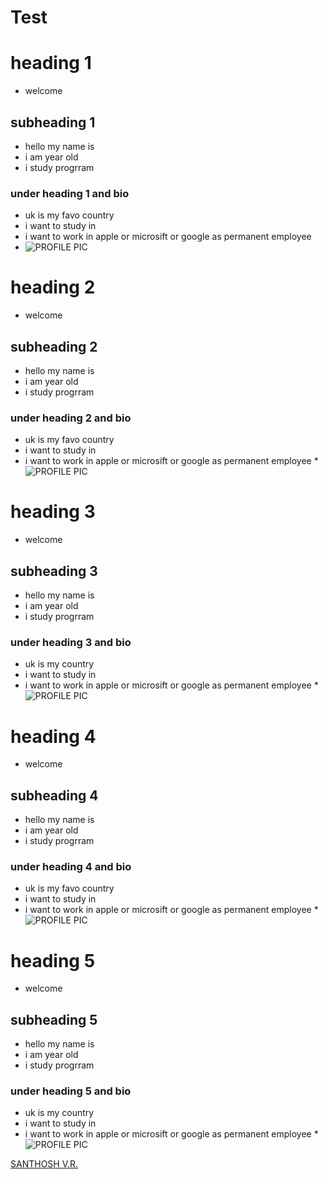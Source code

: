 # Test
# heading 1

* welcome 

## subheading 1

* hello my name is 
* i am year old 
* i study progrram

### under heading 1 and bio 
* uk is my favo country
* i want to study in 
* i want to work in apple or microsift or google as permanent employee
* ![PROFILE PIC](https://user-images.githubusercontent.com/68561711/117043137-764e3280-ad2a-11eb-82a4-34feb30ab320.JPG)


# heading 2

* welcome 

## subheading 2

* hello my name is 
* i am year old 
* i study progrram

### under heading 2 and bio 
* uk is my favo country
* i want to study in 
* i want to work in apple or microsift or google as permanent employee
*![PROFILE PIC](https://user-images.githubusercontent.com/68561711/117043205-8d8d2000-ad2a-11eb-8af6-2d3cf06f7be3.JPG)


# heading 3

* welcome 

## subheading 3

* hello my name is 
* i am year old 
* i study progrram

### under heading 3 and bio 
* uk is my country
* i want to study in 
* i want to work in apple or microsift or google as permanent employee
*![PROFILE PIC](https://user-images.githubusercontent.com/68561711/117043231-97168800-ad2a-11eb-810a-81bd9fa26d70.JPG)


# heading 4

* welcome 

## subheading 4

* hello my name is 
* i am year old 
* i study progrram

### under heading 4 and bio 
* uk is my favo country
* i want to study in 
* i want to work in apple or microsift or google as permanent employee
*![PROFILE PIC](https://user-images.githubusercontent.com/68561711/117043255-9da4ff80-ad2a-11eb-90c9-4f90b5d65cac.JPG)


# heading 5

* welcome 

## subheading 5

* hello my name is 
* i am year old 
* i study progrram

### under heading 5 and bio 
* uk is my country
* i want to study in 
* i want to work in apple or microsift or google as permanent employee
*![PROFILE PIC](https://user-images.githubusercontent.com/68561711/117043317-b1506600-ad2a-11eb-93ed-4d988bcc3014.JPG)






<div class="badge-base LI-profile-badge" data-locale="en_US" data-size="medium" data-theme="dark" data-type="VERTICAL" data-vanity="v-r-santhosh" data-version="v1"><a class="badge-base__link LI-simple-link" href="https://in.linkedin.com/in/v-r-santhosh?trk=profile-badge">SANTHOSH V.R.</a></div>





